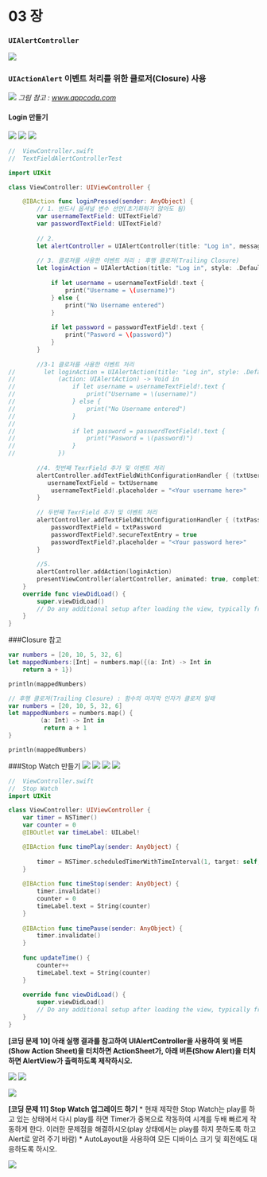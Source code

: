 # 03 장


### `UIAlertController`
![](UIAlertContl01.png)

### `UIActionAlert` 이벤트 처리를 위한 클로저(Closure) 사용 
![](Closure.png)
*그림 참고 : www.appcoda.com*


#### Login 만들기 
![](textAlert01.jpg) ![](textAlert02.jpg) ![](textAlert03.jpg)

```Swift
//  ViewController.swift
//  TextFieldAlertControllerTest

import UIKit

class ViewController: UIViewController {

    @IBAction func loginPressed(sender: AnyObject) {
        // 1. 반드시 옵셔널 변수 선언(초기화하기 않아도 됨)
        var usernameTextField: UITextField?
        var passwordTextField: UITextField?
        
        // 2.
        let alertController = UIAlertController(title: "Log in", message: "Please enter your account", preferredStyle: .Alert)
        
        // 3. 클로져를 사용한 이벤트 처리 : 후행 클로져(Trailing Closure)
        let loginAction = UIAlertAction(title: "Log in", style: .Default) { (action: UIAlertAction) -> Void in
            
            if let username = usernameTextField!.text {
                print("Username = \(username)")
            } else {
                print("No Username entered")
            }
            
            if let password = passwordTextField!.text {
                print("Pasword = \(password)")
            }
        }
           
        //3-1 클로저를 사용한 이벤트 처리
//        let loginAction = UIAlertAction(title: "Log in", style: .Default, handler: {
//            (action: UIAlertAction) -> Void in
//                if let username = usernameTextField!.text {
//                    print("Username = \(username)")
//                } else {
//                    print("No Username entered")
//                }
//                
//                if let password = passwordTextField!.text {
//                    print("Pasword = \(password)")
//                }
//            })
        
        //4. 첫번째 TexrField 추가 및 이벤트 처리
        alertController.addTextFieldWithConfigurationHandler { (txtUsername: UITextField) -> Void in
           usernameTextField = txtUsername
            usernameTextField!.placeholder = "<Your username here>"
        }
        
        // 두번째 TexrField 추가 및 이벤트 처리
        alertController.addTextFieldWithConfigurationHandler { (txtPassword) -> Void in
            passwordTextField = txtPassword
            passwordTextField?.secureTextEntry = true
            passwordTextField?.placeholder = "<Your password here>"
        }
        
        //5.
        alertController.addAction(loginAction)
        presentViewController(alertController, animated: true, completion: nil)  
    }
    override func viewDidLoad() {
        super.viewDidLoad()
        // Do any additional setup after loading the view, typically from a nib.
    }
}
```
###Closure 참고
```Swift
var numbers = [20, 10, 5, 32, 6]
let mappedNumbers:[Int] = numbers.map({(a: Int) -> Int in
    return a + 1})

println(mappedNumbers)
```
```Swift
// 후행 클로져(Trailing Closure) : 함수의 마지막 인자가 클로저 일때
var numbers = [20, 10, 5, 32, 6]
let mappedNumbers = numbers.map() {
         (a: Int) -> Int in
          return a + 1
}

println(mappedNumbers)
```

###Stop Watch 만들기
![](StopWatch01.jpg)  ![](StopWatch02.jpg) 
![](StopWatch03.jpg)
![](StopWatch04.jpg) 

```Swift
//  ViewController.swift
//  Stop Watch
import UIKit

class ViewController: UIViewController {
    var timer = NSTimer()
    var counter = 0
    @IBOutlet var timeLabel: UILabel!

    @IBAction func timePlay(sender: AnyObject) {
        
        timer = NSTimer.scheduledTimerWithTimeInterval(1, target: self, selector: Selector("updateTime"), userInfo: nil, repeats: true)  
    }
    
    @IBAction func timeStop(sender: AnyObject) { 
        timer.invalidate()
        counter = 0
        timeLabel.text = String(counter)
    }
    
    @IBAction func timePause(sender: AnyObject) {  
        timer.invalidate()
    }
    
    func updateTime() {
        counter++
        timeLabel.text = String(counter)  
    }
    
    override func viewDidLoad() {
        super.viewDidLoad()
        // Do any additional setup after loading the view, typically frm a nib.
    } 
}
```

**[코딩 문제 10] 아래 실행 결과를 참고하여 UIAlertController을 사용하여 윗 버튼(Show Action Sheet)을 터치하면 ActionSheet가, 아래 버튼(Show Alert)을 터치하면 AlertView가 출력하도록 제작하시오.**

![](01Alert.jpg) ![](02Alert.jpg)

![](03Alert.jpg)

**[코딩 문제 11] Stop Watch 업그레이드 하기**
* 
현재 제작한 Stop Watch는 play를 하고 있는 상태에서 다시 play를 하면 Timer가 중복으로 작동하여 시계를 두배 빠르게 작동하게 한다. 이러한 문제점을 해결하시오(play 상태에서는 play를 하지 못하도록 하고 Alert로 알려 주기 바람)
* 
AutoLayout을 사용하여 모든 디바이스 크기 및 회전에도 대응하도록 하시오.


![](FixStopWatch.jpg)

